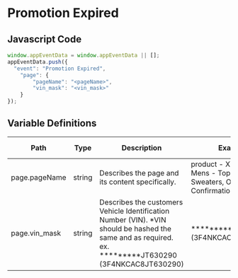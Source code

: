 # Promotion Expired

### 

## Javascript Code
```js
window.appEventData = window.appEventData || [];
appEventData.push({
  "event": "Promotion Expired",
    "page": {
        "pageName": "<pageName>",
        "vin_mask": "<vin_mask>"
    }
});
```

## Variable Definitions

|Path|Type|Description|Example|Pattern|Min Length|Max Length|Minimum|Maximum|Multiple Of|
| --- | --- | --- | --- | --- | --- | --- | --- | --- | --- |
|page.pageName|string|Describes the page and its content specifically. |product - XYZ123, Mens - Tops - Sweaters, Order Confirmation|||||||
|page.vin_mask|string|Describes the customers Vehicle Identification Number \(VIN\). \*VIN should be hashed the same and as required. ex.  \*\*\*\*\*\*\*\*\*JT630290 \(3F4NKCAC8JT630290\)|\*\*\*\*\*\*\*\*\*JT630290 \(3F4NKCAC8JT630290\)|||||||




